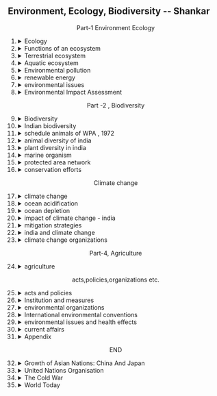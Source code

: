## Environment, Ecology, Biodiversity -- Shankar

<center> Part-1 Environment Ecology </center>

1.  <details><summary>Ecology </summary>

    1.  <details><summary>History</summary>

        </details>
    2.  <details><summary>Environment and its components</summary>

        -   biotic,abiotic
        -   external env. of fish
        </details>
    3.  <details><summary>Levels of organization</summary>

        -   individual
        -   population
        -   community
            -   major
            -   minor
            -   structure
        -   ecosystem
            -   components
                -   <details><summary>abiotic</summary>

                    -   energy
                    -   rainfall
                    -   temperature
                    -   atmosphere
                    -   substratum
                    -   materials
                    -   latitude and altitude
                    </details>
                -   <details><summary>biotic</summary>
                    
                    -   primary producers
                    -   consumers
                        -   macro
                        -   micro
                    </details>
            -   classification
            -   goods and services provided by ecosystem
            -   ecotone and its characteristics
            -   niche and types
        -   biomes and aquatic zones
        -   biosphere                      
        </details>                                    
    
    </details>
2.  <details><summary>Functions of an ecosystem</summary>

    1.  <details><summary>Energy Flow</summary>

        -   trophic level interaction
        </details>
    2.  <details><summary>Food chain</summary>

        -   grazing
        -   detritus
        </details>
    3.  <details><summary>Food web</summary>

        </details>
    4.  <details><summary>Ecologial pyramid</summary>

        -   numbers
            -   upright
            -   inverted
        -   biomass
            -   upward 
            -   inverted
        -   energy/productivity
        </details>
    5.  <details><summary>Pollutants and trophical level</summary>

        -   bioaccumulation
        -   biomagnification
        </details>
    6.  <details><summary>Biotic interaction</summary>

        -   mutualism
        -   commensalism
        -   competition
        -   predation and parasitism
        -   amensalism
        -   neutralism
        </details>
    7.  <details><summary>Bio-geochemical cycle</summary>

        -   nutrient cycling
            -   types
        -   gaseous
            -   water
            -   carbon
            -   nitrogen
        -   sedimentary
            -   phosphorus
            -   sulphur              
        </details>
    8.  <details><summary>Ecological succession</summary>

        -   primary, secondary
        -   autogenic, allogenic
        -   autotrophic, heterotrophic
        </details>
    9.  <details><summary></summary>

        </details>
    10. <details><summary></summary>

        </details>                                    
        
    </details>
3.  <details><summary>Terrestrial ecosystem</summary>

    1.  <details><summary>Tundra</summary>

        </details>
    2.  <details><summary>Forest</summary>

        -   coniferous(boreal forest)
        -   temperate deciduous forest
        -   temperate evergreen
        -   tropical rain
        -   tropical seasonal
        -   subtropical rain
        </details>
    3.  <details><summary>Indian forest types</summary>

        -   importance of forest
        -   16
        -   tropical wet evergreen 
        -   tropical semi-evergreen
        -   tropical moist deciduous
        -   littoral and swamp
        -   tropical dry deciduous
        -   tropical thorn
        -   tropical dry evergreen
        -   sub-tropical broad leaved
        -   sub-tropical pine
        -   sub-tropical dry evergreen
        -   montane wet temperate
        -   himalayan moist temperate
        -   himalayan dry temperate
        -   sub alpine
        -   moist alpine scrub
        -   dry alpine scrub
        </details>
    4.  <details><summary>Deforestation</summary>

        -   causes
            -   shifting cultivation
            -   development project
            -   fuel requirements
            -   raw material requirements
            -   other causes
        -   how it affects    
        </details>
    5.  <details><summary>Grassland ecosystem</summary>

        -   types
            -   semi arid
            -   dry sub humid
            -   moist subhumid
            -   humid montane
        -   economic importance
        -   impact of grazing
        -   role of fire
        </details>
    6.  <details><summary>desert ecosystem (Thar and cold)</summary>

        -   adaptations
            -   plants
            -   animals
        -   indian desert - thar desert (hot)
            -   flora
            -   fauna
        -   cold desert/tempearte desert
            -   characteristics
            -   biodiversity        
        </details>
    7.  <details><summary>Desertification</summary>

        -   causes
        -   status of indian desertification
            -   control measures
        -   afforestation

        </details>
    8.  <details><summary>State of Forest report, 2015</summary>

        </details>
    9.  <details><summary></summary>

        </details>
    10. <details><summary></summary>

        </details>                                    
        
    </details>
4.  <details><summary>Aquatic ecosystem</summary>

    1.  <details><summary>Aquatic organism</summary>

        -   <details><summary>groups</summary>
            
            -   neuston
            -   periphyton
            -   plankton
            -   nekton
            -   benthos
                -   bottom
            </details>
        -   factors limiting the productivity of aquatic habitats
            -   sunlight
                -   photic zone
                -   aphotic zone
            -   dissolved oxygen
            -   transparency
            -   temperature        
            
        </details>
    2.  <details><summary>Lake ecology</summary>

        -   ageing of lakes
        -   in india
        -   general characteristics of oligotrophic and eutrophic lakes
        -   removal of nutrients from a lake
        </details>
    3.  <details><summary>eutrophication</summary>

        -   types
            -   natural
            -   manmade
        -   sources
            -   point
            -   non-point  
        -   effects
            -   change in ecosystem
            -   decreased biodiversity
            -   new species invasion
            -   toxicity
            -   mitigation
            -   policies            
        </details>
    4.  <details><summary>harmful algal blooms</summary>
        
        -   red tide -- misnomer
        -   causes
        -   How are they harmful to fish and humans
        -   environmental hazard?
        -   how are we exposed to HAB toxins?
        -   is it safe to eat seafood
        -   HABs and climate change
        </details>    
    4.  <details><summary>wetland ecosystem</summary>

        -   definition
        -   characteristics
        -   classification
        -   functions
        -   reasons for depletion
        -   mitigation
        -   distinction from lakes
        -   lakes vs wetlands
        -   india's wetlands
        -   NWCP
        -   criteria for identification of wetlands of national importance
        -   montreaux record
            -   sites in india
        </details>
    5.  <details><summary>National Wetland Conservation Programme</summary>

        </details>
    6.  <details><summary>Montreaux Record</summary>

        </details>
    7.  <details><summary>Estuary</summary>

        -   characters
        -   healthy estuary
        -   life in estuary
        -   benefits
        -   india estuarine ecosystem
        -   issues of indian estuarine ecosystem
            -   water flow
            -   pollution and water quality
            -   recreation and tourism
            -   ports and shipping
            -   land-use
            -   commercial fishing and aquaculture
            -   climate change
        </details>
    8.  <details><summary>Mangrove</summary>

        -   characteristics
        -   mangrove profile in india
        -   role of mangroves
        -   threat
        </details>
    9.  <details><summary>Coral reefs</summary>

        -   cold water corals
        -   features
        -   classification and their location
        -   functions
        -   threat
        </details>
    10. <details><summary>Coral bleaching</summary>

        -   ecological causes
            -   temperature
            -   solar irradiance
            -   subaerial exposure
            -   sedimentation
            -   fresh water dilution
            -   inorganic nutrients
            -   xenobiotics
            -   epizootics
        </details>
    10. <details><summary>govt measures to protect mangrove forest and coral reefs</summary>
        
        </details>                                        
    11. <details><summary>Initiatives to protect coastal environment</summary>

        -   comaps
        -   loicz
        -   icmam
        -   sicom
        -   institutions for coastal management
        </details>          
    </details>
5.  <details><summary>Environmental pollution</summary>

    1.  <details><summary>pollutants</summary>

        -   classifications
        -   causes
        </details>
    2.  <details><summary>air pollution</summary>

        -   major air pollutants and their sources
            -   CO
            -   carbon dioxide
            -   CFC
            -   lead
            -   ozone
            -   SPM
            -   silphur dioxide
        -   smog
            -   formation
            -   effects
        -   indoor air pollution
            -   rural
            -   urban
            -   pollutants
        -   fly ash
            -   composition
            -   how is it collected
            -   environmental effects
            -   advantages
            -   policy measures of MoEF
        -   effects of air pollution
            -   health
            -   vegetation
            -   animals
            -   materials
            -   aesthetic loss
        -   control measures
        -   govt. initiatives
            -   namp
            -   naaqs
            -   naqi
        -   air pollution in india
        -   measures to control/mitigate Delhi Air pollution                
        </details>
    3.  <details><summary>water pollution</summary>

        -   sources
            -   point
            -   <details><summary>diffuse</summary>
                
                -   community waste water
                -   industrial wastes
                -   agricultural wastes
                -   thermal pollution
                -   underground water pollution
                -   marine pollution
                </details>
        -   <details><summary>effects</summary>
            
            -   aquatic ecosystem
            -   human health
            -   hazards of ground water pollution
            </details>        
        -   <details><summary>control measures</summary>

            </details>    
        </details>
    4.  <details><summary>soil pollution</summary>

        -   <details><summary>causes</summary>
            
            </details>
        -   <details><summary>source</summary>
            
            -   industrial wastes
            -   pesticides
            -   fertilizers and manures
            -   discarded materials
            -   radioactive wastes
            -   other pollutants
            </details>
        -   <details><summary>types</summary>
            
            -   agricultural
            -   industrial effluents and solid wastes
            -   urban activities

            </details>
        -   <details><summary>effects</summary>
            
            -   agriculture
            -   health
            -   environment
            -   urban areas
            </details>
        -   control measures    
        </details>
    5.  <details><summary>noise pollution</summary>

        -   ambient noise level monitoring
        -   impacts of noise
        -   <details><summary>control</summary>
            
            -   source
            -   transmission path
            -   protective equipment
            </details>
        </details>
    6.  <details><summary>radioactive pollution</summary>

        -   radioactive pollution
        -   types of radiations
        -   types of radiation particles
        -   sources
            -   natural
            -   manmade
        -   effects
            -   non-ionising
            -   ionising
        -   control measures        
        </details>
    7.  <details><summary>e-waste</summary>

        -   <details><summary>source and its health effects</summary>
            
            </details>
        -   <details><summary>e-waste in india</summary>
            
            
            </details>    
        </details>
    8.  <details><summary>solid waste</summary>
        
        -   plastic waste
        -   source of generation of waste plastics
        -   <details><summary>effects</summary>
            
            </details>
        -   <details><summary>types</summary>
            
            -   municipal solid
            -   hazardous
            -   hospital
            </details>
        -   <details><summary>treatment and disposal</summary>
            
            -   open dumps
            -   landfills
            -   sanitary landfills
            -   incineration plants
            -   pyrolysis
            -   composting
            -   vermiculture
            -   four R's
            </details>  
        -   waste minimization circles          
        </details>
    9.  <details><summary>thermal pollution</summary>

        -   major sources
        -   ecological effects
            -   warm water
            -   cold water
        -   control measures    
        </details>
    10. <details><summary>plastics pollution</summary>

        -   marine 
        -   microparticles
        -   land
        </details>   
    11. <details><summary>bio-remediation</summary>
        
        -   <details><summary>strategies</summary>
            
            -   in-situ
            -   ex-situ
            </details>
        -   genetic engineering approaches
        -   phytoremediation and its types
        -   mycoremediation
        -   mycofiltration
        -   advantages of bioremediation
        -   disadvantages of bioremediation    
        </details>
    12. <details><summary>environmental pollution and health</summary>

        -   first
        -   second
        -   third
        -   fourth
        </details>
    13. <details><summary>acid rain</summary>

        -   <details><summary>types of acid deposition</summary>
            
            -   wet
            -   dry
            </details>
        -   <details><summary>sources of compounds causing acid rain</summary>
            
            -   sulphur
            -   nitrogen
            -   formic acid
            -   other acids
            </details> 
        -   commom characteristics of acid rain areas
            -   world scenario
            -   in india
        -   chemistry of acid rain           
        -   <details><summary>impact of acid rain</summary>

            -   soil
            -   vegetation
            -   microorganisms
            -   wildlife
            -   humans
            -   materials
            -   socio-economic    
            </details>
        -   trigger effect of acid rain on pollution
            -   mercury
            -   aluminium
            -   cadmium
            -   lead
            -   asbestos
        -   control measures        
        </details>
    14. categorization of industrial sectors                                                      
        
    </details>
6.  <details><summary>renewable energy</summary>

    -   source
    -   installed power capacity in india
    1.  <details><summary>solar energy</summary>

        -   photo-voltaic and solar-thermal
        -   potential of solar energy in india
        -   installd capacity - india
        -   international solar alliance
            -   objectives
        -   international renewable energy agency    
        </details>
    2.  <details><summary>International solar alliance</summary>

        </details>
    3.  <details><summary>wind</summary>

        -   wind farm
        -   working of wind turbines
        -   2 types of wind turbines
        -   potential wind energy in india
        -   capacity installed
        -   national offshore wind energy policy
        -   national wind energy mission
        </details>
    4.  <details><summary>hydropower</summary>

        -   types of hydropower stations
            -   impoundment
            -   diversion
            -   pumped storage
        -   small hydro power
        -   small hydro potential in india
        -   installed capacity    
        </details>
    5.  <details><summary>ocean thermal</summary>

        -   wave
        -   tidal
        -   biomass
        -   anaerobic digestion/biomethanation
        -   combustion/incineration
        -   pyrolysis/gasification
        </details>
    6.  <details><summary>cogeneration</summary>

        -   potential in india
        -   installed capacity in india
        </details>
    7.  <details><summary>waste-to-energy</summary>



        -   potential
        -   major constraints
            -   choice of tech
            -   high costs
            -   improper segregation
            -   lack of policy support
        </details>
    8.  <details><summary>geothermal energy</summary>

        -   how is it captured
        -   potential in india
            -   orogenic regions
            -   non-orogenic regions
            -   potential sites
        -   recent developments 
        -   challenges
            -   high generation costs
            -   drilling costs
            -   transmission barrier
            -   accessibility
            -   execution challenges
        </details>
    9.  <details><summary>fuel cells</summary>

        -   for automobile transport
        -   for power generation
        -   constraint
        -   ren21
        </details>
    10. <details><summary></summary>

        </details>                                    
        
    </details>
7.  <details><summary>environmental issues</summary>

    1.  <details><summary>Indian Himalayan region</summary>

        -   ihr ervices
        -   <details><summary>urbanization in the himalayas - is it sustainable?</summary>
            
            -   impact - solid waste
            -   impact - town planning
            -   initiatives
                -   ban on plastic in HP
                -   participatory conservation of lakes in the region
                -   conservation of dal lake
                -   assam hil land and ecological sites act, 2006
                -   urban dev through  JNNURM
                -   recommendations/solutions for solid waste managment in IHR
                -   recommendations/solutions - hill town planning and architectural norms 
            </details>
        -   <details><summary>tourism - will it ever be  regulated</summary>
            
            -   pilgrimage tourism in sensitive areas
            -   impact - of commercial tourism
            -   initiatives
                -   harnessing religious sentiments for conservation
                -   ladakh himalayan homestays - transforming local mindsets towards snow leopards
                -   adventure tourism
                -   tourism-art and culture
                -   regulated entry
            -   recommendations/solutions
            -   recommendations/solutions - promoting ecotourism and regulation of commercial tourism
            -   recommendations/solutions  for related segments
                -   rejuvenation of springs and degraded sites
                -   rainwater harvesting
                -   ecologically safer roads
            </details>    
        </details>
    2.  <details><summary>Sand mining in India</summary>

        -   economic consequences
        -   environmental consequences
        -   current rules/policies in operations and their areas
            -   kerala
            -   tamil  nadu
            -   karnataka
            -   andhra pradesh
            -   maharashtra
            -   UP
        -   suggestions
        -   guidelines forustainable sand and minor  mineral mining    
        </details>
    3.  <details><summary>Palm oil</summary>

        -   when forest shrink, so does the home of endangered species
        -   applications of palm oil
        -   environmental impacts of palm oil production    
            -   deforestation
            -   loss of biodiversity
            -   climate change
            -   use of pesticides and fertilizers
        -   <details><summary>india and palm oil</summary>
            
            -   consumption
            -   production
            -   statewise
            -   major constraints in domestic cultivation
                -   geographical location
                -   irrigation

            </details>
        -   policies related to production and distribution of palm oil
            -   subsidies for distribution of imported palm oil
            -   roundtable on sustainable oil
                -   8 principles
                -   rspo impact             
        </details>
    4.  <details><summary>Colony collapse disorder</summary>

        -   symptoms
        -   <details><summary>causes</summary>
            
            -   global warming
            -   varroa mite - parasites
            -   malnutrition
            -   metal pollution
            -   stress
            -   habitat loss
            </details>
        -   how can we protect bees?
        -   neonicotinoids    
        </details>
    5.  <details><summary>wildlife deaths due to collision with trains</summary>

        -   what has to be done?
        </details>
    6.  <details><summary>impact of radiation</summary>

        -   health impacts
        -   how the cell phone tower's radiation affects humans?
        -   <details><summary>responsibilities of stakeholders</summary>

            -   MoEF
            -   state/local bodies
            -   state environment and forest deptt.
            -   dept. of telecommunications
            -   other agencies 
            </details> 
        </details>
    7.  <details><summary>genetically engineered trees</summary>

        -   historical background
        -   is GE trees safer than GM crops?
            -   for
            -   against
        -   who are behind developing GE trees and why?
        -   in INDIA     
        </details>
    8.  <details><summary>MoEF banned dolphin captivity</summary>

        -   dolphinariums in india
        -   new proposals
        -   why ban
        -   MoEF order
        </details>
    9.  <details><summary>Prohibition of removal of shark fins in the sea</summary>

        </details>
    10. <details><summary>cost of environmental degradation in India</summary>

        -   steps taken by govt to control air pollution  
        </details>        
                                
    </details>
8.  <details><summary>Environmental Impact Assessment</summary>

    1.  <details><summary>need and what is it</summary>

        </details>
    1.  <details><summary>indian policies requiring eia</summary>
        
        </details>    
    2.  <details><summary>eia cycle and procedure</summary>

        -   screening
        -   scoping
        -   baseline data
        -   impact prediction
            -   air
            -   noise
            -   water
            -   land
            -   biological  
            -   breeding and nesting grounds
            -   socio-economic and economic status
        -   assessment of alternatives, delineation of mitigation measures and environmental impact assessment report
        -   public hearing
        -   environment management plan
        -   decision making
        -   monitoring the clearance conditions
        1.  salient features of the 2006 amendment        
        </details>
    3.  <details><summary>components of eia</summary>

        -   air
        -   noise
        -   water
        -   biological
        -   land
        -   socio-economic and health environment
        -   risk assessment
        -   environment management plan
        </details>
    4.  <details><summary>key elements of an initial project description and scoping</summary>
        
        -   project locations
            -   siting criteria
        </details>
    4.  <details><summary>procedure for public hearing</summary>
        
        -   process
        -   notice
        -   composition
        </details>        
    4.  <details><summary>drawbacks and recommendations of eia</summary>

        -   <details><summary>drawbacks</summary>
            
            -   applicability
            -   composition of expert committees and standards
            -   public hearing
            -   quality
            -   monitoring, compliance and institutional arrangements
            </details>
        -   <details><summary>recommendations</summary>
            
            -   applicability
            -   public hearing
            -   quality
            -   grant of clearance
            -   composition of expert committees
            -   monitoring, compliance and institutional arrangementsz
            -   redressal
            -   capacity building
            </details>    
        </details>
    5.  <details><summary>list of environmentally sensitive places</summary>
        
        </details>    
    5.  <details><summary>environmental supplemental plan</summary>

        -   proposals
        -   positives
        -   negatives
        </details>
    6.  <details><summary></summary>

        </details>
    7.  <details><summary></summary>

        </details>
    8.  <details><summary></summary>

        </details>
    9.  <details><summary></summary>

        </details>
                                  
        
    </details>

<center>Part -2 , Biodiversity</center>

9.  <details><summary>Biodiversity</summary>

    1.  <details><summary>biodiversity</summary>

        </details>
    2.  <details><summary>levels</summary>

        </details>
    3.  <details><summary>measurement</summary>

        </details>
    4.  <details><summary>biodiversity services</summary>

        </details>
    5.  <details><summary>modes of conservation</summary>

        </details>
    6.  <details><summary>botanical garden and zoo</summary>

        </details>
    7.  <details><summary>red data book</summary>

        </details>
    8.  <details><summary></summary>

        </details>
    9.  <details><summary></summary>

        </details>
                                   
        
    </details>
10. <details><summary>Indian biodiversity</summary>

    1.  <details><summary>Indian Bio-geographical classification</summary>

        </details>
    2.  <details><summary>fauna diversity</summary>

        </details>
    3.  <details><summary>flora diversity</summary>

        </details>
    4.  <details><summary>indian wildlife</summary>

        </details>
    5.  <details><summary></summary>

        </details>
    6.  <details><summary></summary>

        </details>
    7.  <details><summary></summary>

        </details>
    8.  <details><summary></summary>

        </details>
    9.  <details><summary></summary>

        </details>
                                   
        
    </details>
11. <details><summary>schedule animals of WPA , 1972</summary>

    1.  <details><summary>schedule list- WPA</summary>

        </details>
    
                                   
        
    </details>
12. <details><summary>animal diversity of india</summary>

    1.  <details><summary>mammal critically endangered</summary>

        -   Famine Policy
        -   The Vernacular Press Act and the Arms Act (1878)
        -   Other Reforms
        -   Lytton and the Second Afghan War (1878-80)
        </details>
    2.  <details><summary>marine mammals</summary>

        -   Introduction of Local Self-Government (1882)
        -   Educational Reforms
        -   First Factory Act (1881)
        -   Ilbert Bill Agitation (1884)
        </details>
    3.  <details><summary>egg laying mammals</summary>

        -   educational reforms
        -   police and military reforms
        -   Calcutta Corporation Act (1899)
        -   Preservation of Archaeological objects
        -   Partition of Bengal, 1905
        -   estimate
        </details>
    4.  <details><summary>marsupial</summary>

        </details>
    5.  <details><summary>birds critically endangered</summary>

        </details>
    6.  <details><summary>corals</summary>

        </details>
    7.  <details><summary>bird migration</summary>

        </details>
    8.  <details><summary>wild life disease</summary>

        </details>
    9.  <details><summary>species extinction</summary>

        </details>
    9.  <details><summary>man animal conflict</summary>

        </details>        
                                   
        
    </details>
13. <details><summary>plant diversity in india</summary>

    1.  <details><summary>plant classification</summary>

        </details>
    2.  <details><summary>effect of abiotic components on plants</summary>

        </details>
    3.  <details><summary>insectivorous plant</summary>

        </details>
    4.  <details><summary>invasive alien species</summary>

        </details>
    5.  <details><summary>invasive alien flora of india</summary>

        </details>
    6.  <details><summary>medicinal plants</summary>

        </details>
    7.  <details><summary>tree characters</summary>

        </details>
                             
                                  
        
    </details>
14. <details><summary>marine organism    </summary>

    1.  <details><summary>plankton</summary>

        1.  political unity
        2.  development of communication and transport
        3.  English Language and Western Education
        4.  the role of the press
        5.  social and religiuos movements of the nineteenth century
        6.  economic exploitation by the British
        7.  Racial discrimination
        8.  Administration of Lytton
        9.  The Ilbert Bill controversy
        </details>
    2.  <details><summary>phyto-plankton</summary>

        </details>
    3.  <details><summary>zoo-plankton</summary>

        -   main demands
        -   methods of moderates
        -   achievements
        </details>
    4.  <details><summary>sea-grass</summary>

        </details>
    5.  <details><summary>sea-weed</summary>

        </details>
    6.  <details><summary></summary>

        </details>
    7.  <details><summary></summary>

        </details>
    8.  <details><summary></summary>

        </details>
    9.  <details><summary></summary>

        </details>
                                  
        
    </details>
15. <details><summary>protected area network           </summary>

    1.  <details><summary>national initiative</summary>

        -   wildlife sanctuary and national parks
        -   conservation reserves and community reserves
        -   coastal protected areas
        -   sacred groves of india
        -   export prohibited items
        </details>
    2.  <details><summary>global initiative</summary>

        -   man and biosphere
        -   biosphere reserves
        -   nationa biosphere reserve programme
        -   world network of biosphere reserves
        -   biodiversity hotspots
        -   world heritage sites
        </details>
                               
        
    </details>
16. <details><summary>conservation efforts  </summary>

    1.  <details><summary>project tiger</summary>

        </details>
    2.  <details><summary>project elephant</summary>

        </details>
    3.  <details><summary>vulture</summary>

        </details>
    4.  <details><summary>1-horned rhinoceros</summary>

        </details>
    5.  <details><summary>project snow leopard</summary>

        -   Programmes
        </details>
    6.  <details><summary>Sea turtle project</summary>

        </details>
    7.  <details><summary>crocodile conservation project</summary>

        </details>
    8.  <details><summary>project hangul</summary>

        </details>
    9.  <details><summary>captive breeding</summary>

        </details>
    10. <details><summary>dolphin</summary>

        </details>
    11. <details><summary>govt. measures</summary>

        </details>                             
        
    </details>

<center>Climate change</center>

17. <details><summary>climate change</summary>

    1.  <details><summary>global warming</summary>

        </details>
    2.  <details><summary>greenhouse effect</summary>

        </details>
    3.  <details><summary>greenhouse gases</summary>

        </details>
    4.  <details><summary>climate forcing</summary>

        </details>
    5.  <details><summary>global warming potential</summary>

        </details>
    6.  <details><summary>receding glaciers - a symptom of global climate change</summary>

        </details>
    7.  <details><summary></summary>

        </details>
    8.  <details><summary></summary>

        </details>
    9.  <details><summary></summary>

        </details>
                                  
        
    </details>
18. <details><summary>ocean acidification </summary>

    1.  <details><summary></summary>

        </details>
    2.  <details><summary></summary>

        </details>
    3.  <details><summary></summary>

        </details>
    4.  <details><summary></summary>

        </details>
    5.  <details><summary></summary>

        </details>
    6.  <details><summary></summary>

        </details>
    7.  <details><summary></summary>

        </details>
    8.  <details><summary></summary>

        </details>
    9.  <details><summary></summary>

        </details>
                                 
        
    </details>
19. <details><summary>ocean depletion     </summary>                             
        
    </details>
20. <details><summary>impact of climate change - india</summary>

    1.  <details><summary>agriculture and food security</summary>

        </details>
    2.  <details><summary>water stress and water security</summary>

        </details>
    3.  <details><summary>sea level rise</summary>

        </details>
    4.  <details><summary>ecosystem and biodiversity</summary>

        </details>
    5.  <details><summary>climate change and health</summary>

        </details>
        
    </details>


21. <details><summary>mitigation strategies </summary>

    1.  <details><summary>carbon sequestration</summary>

        </details>
    2.  <details><summary>carbon sink</summary>

        </details>
    3.  <details><summary>carbon credit</summary>

        </details>
    4.  <details><summary>carbon offsetting</summary>

        </details>
    5.  <details><summary>carbon tax</summary>

        </details>
    6.  <details><summary>geo-engineering</summary>

        </details>
    7.  <details><summary></summary>

        </details>
    8.  <details><summary></summary>

        </details>
    9.  <details><summary></summary>

        </details>
                                   
        
    </details>
22. <details><summary>india and climate change</summary>

    1.  <details><summary>india's position on climate change</summary>

        </details>
    2.  <details><summary>observed climate and weather changes in india</summary>

        </details>
    3.  <details><summary>current actions for adaptation and mitigation</summary>

        </details>
    4.  <details><summary>national action plan on climate change</summary>

        </details>
    5.  <details><summary>indian network on climate change assessment</summary>

        </details>
    6.  <details><summary>national communication (NATCOM)</summary>

        </details>
    7.  <details><summary>India's policy structure relevant to GHG mitigation</summary>

        </details>
    8.  <details><summary>green building</summary>

        </details>
    9.  <details><summary>griha</summary>

        </details>
    9.  <details><summary>national initiative on climate resilient agriculture</summary>

        </details>
    9.  <details><summary>bse greenex</summary>

        </details>
    9.  <details><summary>other critical entities</summary>

        </details>                        
                                   
        
    </details>
23. <details><summary>climate change organizations </summary>

    1.  <details><summary>unfcc</summary>

        </details>
    2.  <details><summary>kyoto protocol</summary>

        </details>
    3.  <details><summary>conference of parties</summary>

        </details>
    4.  <details><summary>other mechanism of unfcc</summary>

        </details>
    5.  <details><summary>redd and redd+</summary>

        </details>
    6.  <details><summary>global environmental facilities</summary>

        </details>
    7.  <details><summary>climate smart agriculture</summary>

        </details>
    8.  <details><summary>inter-governmental panel on climate change</summary>

        </details>
    9.  <details><summary>national green house gas inventories programme</summary>

        </details>
    9.  <details><summary>green economy</summary>

        </details>
    9.  <details><summary>climate finance architecture</summary>

        </details>                
                                   
        
    </details>

<center>Part-4, Agriculture</center> 

24. <details><summary>agriculture</summary>

    1.  <details><summary>agriculture</summary>

        </details>
    2.  <details><summary>crop and its classification</summary>

        </details>
    3.  <details><summary>tillage</summary>

        </details>
    4.  <details><summary>cropping system and pattern</summary>

        </details>
    5.  <details><summary>farming system</summary>

        </details>
    6.  <details><summary>sustainable agriculture</summary>

        </details>
    7.  <details><summary>organic farming</summary>

        </details>
    8.  <details><summary>integrated farming system</summary>

        </details>
    9.  <details><summary>soil science</summary>

        </details>
                                   
        
    </details>

<center>acts,policies,organizations etc.</center>   

25. <details><summary>acts and policies</summary>

    1.  <details><summary>wildlife protectiona act 1972</summary>

        </details>
    2.  <details><summary>environmental protection act 1986</summary>

        </details>
    3.  <details><summary>national forest policy 1988</summary>

        </details>
    4.  <details><summary>biological diversity act 2002</summary>

        </details>
    5.  <details><summary>ST and other forest dwellers act 2006</summary>

        </details>
    6.  <details><summary>coastal regulation zone</summary>

        </details>
    7.  <details><summary>wetland rules 2010</summary>

        </details>
    8.  <details><summary>NGT</summary>

        </details>
    9.  <details><summary>The Ozone depleting substances rules</summary>

        </details>
                                   
        
    </details>
26. <details><summary>Institution and measures</summary>

    1.  <details><summary>national wildlife action plan</summary>

        </details>
    2.  <details><summary>national afforestation and eco-development board</summary>

        </details>
    3.  <details><summary>CAMPA</summary>

        </details>
    4.  <details><summary>joint forest management</summary>

        </details>
    5.  <details><summary>social forestry</summary>

        </details>
    6.  <details><summary>national bamboo mission</summary>

        </details>
    7.  <details><summary>CEPI</summary>

        </details>
    8.  <details><summary>lighting a billion lives</summary>

        </details>
    9.  <details><summary>eco-mark</summary>

        </details>
    4.  <details><summary>USERS</summary>

        </details>
    5.  <details><summary>BCRLIP</summary>

        </details>
    6.  <details><summary>national clean energy fund</summary>

        </details>
    7.  <details><summary>national mission for electric mobility</summary>

        </details>
    8.  <details><summary>science express - bio diversity special</summary>

        </details>
    9.  <details><summary>mangrove for future</summary>

        </details>        
                                   
        
    </details>
27. <details><summary>environmental organizations</summary>

    1.  <details><summary>animal welfare board</summary>

        </details>
    2.  <details><summary>central zoo authority</summary>

        </details>
    3.  <details><summary>national bio-diversiy authority</summary>

        </details>
    4.  <details><summary>wildlife crime control bureau</summary>

        </details>
    5.  <details><summary>national lake conservation plan</summary>

        </details>
    6.  <details><summary>national ganga river basin authority</summary>

        </details>
    7.  <details><summary></summary>

        </details>
    8.  <details><summary></summary>

        </details>
    9.  <details><summary></summary>

        </details>
                                   
        
    </details>
28. <details><summary>International environmental conventions</summary>

    1.  <details><summary>UNCED</summary>

        </details>
    2.  <details><summary>CBD</summary>

        </details>
    3.  <details><summary>Ramsar conservation on Wetlands</summary>

        </details>
    4.  <details><summary>CITES</summary>

        </details>
    5.  <details><summary>The wildlife trade monitoring network(TRAFFIC)</summary>

        </details>
    6.  <details><summary>convention on CMS</summary>

        </details>
    7.  <details><summary>CAWT</summary>

        </details>
    8.  <details><summary>ITTO</summary>

        </details>
    9.  <details><summary>UNFF</summary>

        </details>
    1.  <details><summary>IUCN</summary>

        </details>
    2.  <details><summary>GTF</summary>

        </details>
    3.  <details><summary>Stockholm convention</summary>

        </details>
    4.  <details><summary>Basel convention</summary>

        </details>
    5.  <details><summary>Rotterdam convention</summary>

        </details>
    6.  <details><summary>UNCCD</summary>

        </details>
    7.  <details><summary>IWC</summary>

        </details>
    8.  <details><summary>Vienna convention and Montreal protocol</summary>

        </details>
    9.  <details><summary>Kigali agreement</summary>

        </details>
    9.  <details><summary>Globally important agriculture heritage systems</summary>

        </details>                                             
        
    </details>
29. <details><summary>environmental issues and health effects </summary>

    1.  <details><summary>toxicology effects</summary>

        </details>
    2.  <details><summary>lead in paints</summary>

        </details>
    3.  <details><summary>transfat</summary>

        </details>
    4.  <details><summary>high caffeine in energy drinks</summary>

        </details>
    5.  <details><summary>pesticide in human blood</summary>

        </details>
    6.  <details><summary>testing of pesticide toxicity</summary>

        </details>
    7.  <details><summary>diseases caused by environmental degradation</summary>

        </details>
    8.  <details><summary>CHIPKO movements</summary>

        </details>
    9.  <details><summary>APPIKO movements</summary>

        </details>
    9.  <details><summary>The national wastelands development board</summary>

        </details>        
                                   
        
    </details>
30. <details><summary>current affairs</summary>

    1.  <details><summary>ganga action plan</summary>

        </details>
    2.  <details><summary>namami ganga program</summary>

        </details>
    3.  <details><summary>clean ganga fund</summary>

        </details>
    4.  <details><summary>FAL-G</summary>

        </details>
    5.  <details><summary>Luminescent solar concentrators</summary>

        </details>
    6.  <details><summary>Karnataka Issues guidelines to curb the threat of biopiracy</summary>

        </details>
    7.  <details><summary>use of ICT by illegal wildlife traders</summary>

        </details>
    8.  <details><summary>Fame-india programme</summary>

        </details>
    9.  <details><summary></summary>

        </details>
                                   
        
    </details>
31. <details><summary>Appendix </summary>

    1.  <details><summary>Ramsar wetland sites in india</summary>

        </details>
    2.  <details><summary>tiger reserves of india</summary>

        </details>
    3.  <details><summary>mike sites in india</summary>

        </details>
    4.  <details><summary>biosphere reserves</summary>

        </details>
    5.  <details><summary>list of India's biosphere reserves in UNESCO's Map list</summary>

        </details>
    6.  <details><summary>natural world heritage sites</summary>

        </details>
    7.  <details><summary>list of sacred groves</summary>

        </details>
    8.  <details><summary>mangrove sites in india</summary>

        </details>
    9.  <details><summary>list of key activities and likely associated air pollutants</summary>

        </details>
    10. <details><summary>respiratory irritants and toxic chemicals</summary>

        </details>        
                                   
        
    </details>

<center> END </center>

32. <details><summary>Growth of Asian Nations: China And                Japan</summary>

    1.  <details><summary></summary>

        </details>
    2.  <details><summary></summary>

        </details>
    3.  <details><summary></summary>

        </details>
    4.  <details><summary></summary>

        </details>
    5.  <details><summary></summary>

        </details>
    6.  <details><summary></summary>

        </details>
    7.  <details><summary></summary>

        </details>
    8.  <details><summary></summary>

        </details>
    9.  <details><summary></summary>

        </details>
                                   
        
    </details>
33. <details><summary>United Nations Organisation</summary>

    1.  <details><summary></summary>

        </details>
    2.  <details><summary></summary>

        </details>
    3.  <details><summary></summary>

        </details>
    4.  <details><summary></summary>

        </details>
    5.  <details><summary></summary>

        </details>
    6.  <details><summary></summary>

        </details>
    7.  <details><summary></summary>

        </details>
    8.  <details><summary></summary>

        </details>
    9.  <details><summary></summary>

        </details>
                                   
        
    </details>
34. <details><summary>The Cold War</summary>

    1.  <details><summary></summary>

        </details>
    2.  <details><summary></summary>

        </details>
    3.  <details><summary></summary>

        </details>
    4.  <details><summary></summary>

        </details>
    5.  <details><summary></summary>

        </details>
    6.  <details><summary></summary>

        </details>
    7.  <details><summary></summary>

        </details>
    8.  <details><summary></summary>

        </details>
    9.  <details><summary></summary>

        </details>
                                   
        
    </details>
35. <details><summary>World Today</summary>

    1.  <details><summary></summary>

        </details>
    2.  <details><summary></summary>

        </details>
    3.  <details><summary></summary>

        </details>
    4.  <details><summary></summary>

        </details>
    5.  <details><summary></summary>

        </details>
    6.  <details><summary></summary>

        </details>
    7.  <details><summary></summary>

        </details>
    8.  <details><summary></summary>

        </details>
    9.  <details><summary></summary>

        </details>
                                   
        
    </details>
